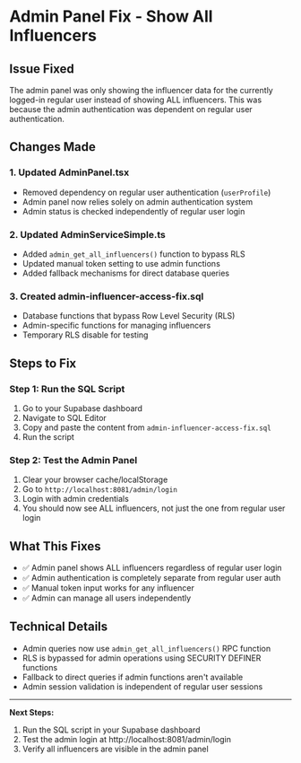 # Admin Panel Fix - Show All Influencers

## Issue Fixed
The admin panel was only showing the influencer data for the currently logged-in regular user instead of showing ALL influencers. This was because the admin authentication was dependent on regular user authentication.

## Changes Made

### 1. Updated AdminPanel.tsx
- Removed dependency on regular user authentication (`userProfile`)
- Admin panel now relies solely on admin authentication system
- Admin status is checked independently of regular user login

### 2. Updated AdminServiceSimple.ts
- Added `admin_get_all_influencers()` function to bypass RLS
- Updated manual token setting to use admin functions
- Added fallback mechanisms for direct database queries

### 3. Created admin-influencer-access-fix.sql
- Database functions that bypass Row Level Security (RLS)
- Admin-specific functions for managing influencers
- Temporary RLS disable for testing

## Steps to Fix

### Step 1: Run the SQL Script
1. Go to your Supabase dashboard
2. Navigate to SQL Editor
3. Copy and paste the content from `admin-influencer-access-fix.sql`
4. Run the script

### Step 2: Test the Admin Panel
1. Clear your browser cache/localStorage
2. Go to `http://localhost:8081/admin/login`
3. Login with admin credentials
4. You should now see ALL influencers, not just the one from regular user login

## What This Fixes
- ✅ Admin panel shows ALL influencers regardless of regular user login
- ✅ Admin authentication is completely separate from regular user auth
- ✅ Manual token input works for any influencer
- ✅ Admin can manage all users independently

## Technical Details
- Admin queries now use `admin_get_all_influencers()` RPC function
- RLS is bypassed for admin operations using SECURITY DEFINER functions
- Fallback to direct queries if admin functions aren't available
- Admin session validation is independent of regular user sessions

---

**Next Steps:**
1. Run the SQL script in your Supabase dashboard
2. Test the admin login at http://localhost:8081/admin/login
3. Verify all influencers are visible in the admin panel
